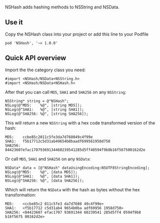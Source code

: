 NSHash adds hashing methods to NSString and NSData.

## Use it

Copy the NSHash class into your project or add this line to your Podfile

	pod 'NSHash', '~> 1.0.0'

## Quick API overview

Import the the category class you need:

	#import <NSHash/NSData+NSString.h>
	#import <NSHash/NSData+NSHash.h>

After that you can call `MD5`, `SHA1` and `SHA256` on any `NSString`:

	NSString* string = @"NSHash";
	NSLog(@"MD5:    %@", [string MD5]);
	NSLog(@"SHA1:   %@", [string SHA1]);
	NSLog(@"SHA256: %@", [string SHA256]);

This will return a new `NSString` with a hex code transformed version of the hash:

	MD5:    ccbe85c2011c5fe3da7d760849c4f99e
	SHA1:   f5b17712c5d31ab49654b0baadf699561958d750
	SHA256: 84423607efac17079369134460239541285d5ff40594f9b8b16f567500162d2e

Or call `MD5`, `SHA1` and `SHA256` on any `NSData`:

	NSData* data = [@"NSHash" dataUsingEncoding:NSUTF8StringEncoding];
	NSLog(@"MD5:    %@", [data MD5]);
	NSLog(@"SHA1:   %@", [data SHA1]);
	NSLog(@"SHA256: %@", [data SHA256]);

Which will return the `NSData` with the hash as bytes without the hex transformation:

	MD5:    <ccbe85c2 011c5fe3 da7d7608 49c4f99e>
	SHA1:   <f5b17712 c5d31ab4 9654b0ba adf69956 1958d750>
	SHA256: <84423607 efac1707 93691344 60239541 285d5ff4 0594f9b8 b16f5675 00162d2e>
